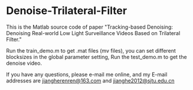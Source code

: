 # Denoise-Trilateral-Filter
This is the Matlab source code of paper "Tracking-based Denoising: Denoising Real-world Low Light Surveillance Videos Based on Trilateral Filter."

Run the train_demo.m to get .mat files (mv files), you can set different blocksizes in the global parameter setting, Run the test_demo.m to get the denoise video.

If you have any questions, please e-mail me online, and my E-mail addresses are jiangherenren@163.com and jianghe2012@sjtu.edu.cn

